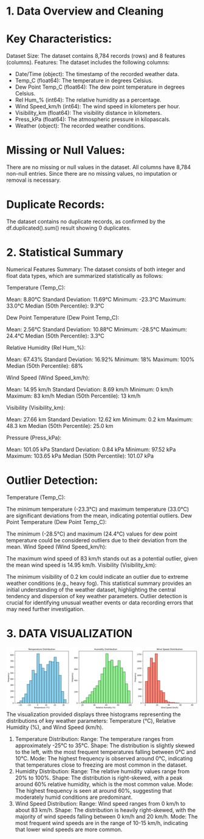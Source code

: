 # 1. Data Overview and Cleaning
# Key Characteristics:

Dataset Size: The dataset contains 8,784 records (rows) and 8 features (columns).
Features: The dataset includes the following columns:
* Date/Time (object): The timestamp of the recorded weather data.
* Temp_C (float64): The temperature in degrees Celsius.
* Dew Point Temp_C (float64): The dew point temperature in degrees Celsius.
* Rel Hum_% (int64): The relative humidity as a percentage.
* Wind Speed_km/h (int64): The wind speed in kilometers per hour.
* Visibility_km (float64): The visibility distance in kilometers.
* Press_kPa (float64): The atmospheric pressure in kilopascals.
* Weather (object): The recorded weather conditions.

# Missing or Null Values:

There are no missing or null values in the dataset. All columns have 8,784 non-null entries. Since there are no missing values, no imputation or removal is necessary.

# Duplicate Records:

The dataset contains no duplicate records, as confirmed by the df.duplicated().sum() result showing 0 duplicates.
# 2. Statistical Summary
Numerical Features Summary:
The dataset consists of both integer and float data types, which are summarized statistically as follows:

Temperature (Temp_C):

Mean: 8.80°C
Standard Deviation: 11.69°C
Minimum: -23.3°C
Maximum: 33.0°C
Median (50th Percentile): 9.3°C

Dew Point Temperature (Dew Point Temp_C):

Mean: 2.56°C
Standard Deviation: 10.88°C
Minimum: -28.5°C
Maximum: 24.4°C
Median (50th Percentile): 3.3°C

Relative Humidity (Rel Hum_%):

Mean: 67.43%
Standard Deviation: 16.92%
Minimum: 18%
Maximum: 100%
Median (50th Percentile): 68%

Wind Speed (Wind Speed_km/h):

Mean: 14.95 km/h
Standard Deviation: 8.69 km/h
Minimum: 0 km/h
Maximum: 83 km/h
Median (50th Percentile): 13 km/h

Visibility (Visibility_km):

Mean: 27.66 km
Standard Deviation: 12.62 km
Minimum: 0.2 km
Maximum: 48.3 km
Median (50th Percentile): 25.0 km

Pressure (Press_kPa):

Mean: 101.05 kPa
Standard Deviation: 0.84 kPa
Minimum: 97.52 kPa
Maximum: 103.65 kPa
Median (50th Percentile): 101.07 kPa

# Outlier Detection:

Temperature (Temp_C):

The minimum temperature (-23.3°C) and maximum temperature (33.0°C) are significant deviations from the mean, indicating potential outliers.
Dew Point Temperature (Dew Point Temp_C):

The minimum (-28.5°C) and maximum (24.4°C) values for dew point temperature could be considered outliers due to their deviation from the mean.
Wind Speed (Wind Speed_km/h):

The maximum wind speed of 83 km/h stands out as a potential outlier, given the mean wind speed is 14.95 km/h.
Visibility (Visibility_km):

The minimum visibility of 0.2 km could indicate an outlier due to extreme weather conditions (e.g., heavy fog).
This statistical summary provides an initial understanding of the weather dataset, highlighting the central tendency and dispersion of key weather parameters. Outlier detection is crucial for identifying unusual weather events or data recording errors that may need further investigation.


# 3. DATA VISUALIZATION

![alt text](image.png)
The visualization provided displays three histograms representing the distributions of key weather parameters: Temperature (°C), Relative Humidity (%), and Wind Speed (km/h).

1. Temperature Distribution:
Range: The temperature ranges from approximately -25°C to 35°C.
Shape: The distribution is slightly skewed to the left, with the most frequent temperatures falling between 0°C and 10°C.
Mode: The highest frequency is observed around 0°C, indicating that temperatures close to freezing are most common in the dataset.
2. Humidity Distribution:
Range: The relative humidity values range from 20% to 100%.
Shape: The distribution is right-skewed, with a peak around 60% relative humidity, which is the most common value.
Mode: The highest frequency is seen at around 60%, suggesting that moderately humid conditions are predominant.
3. Wind Speed Distribution:
Range: Wind speed ranges from 0 km/h to about 83 km/h.
Shape: The distribution is heavily right-skewed, with the majority of wind speeds falling between 0 km/h and 20 km/h.
Mode: The most frequent wind speeds are in the range of 10-15 km/h, indicating that lower wind speeds are more common.